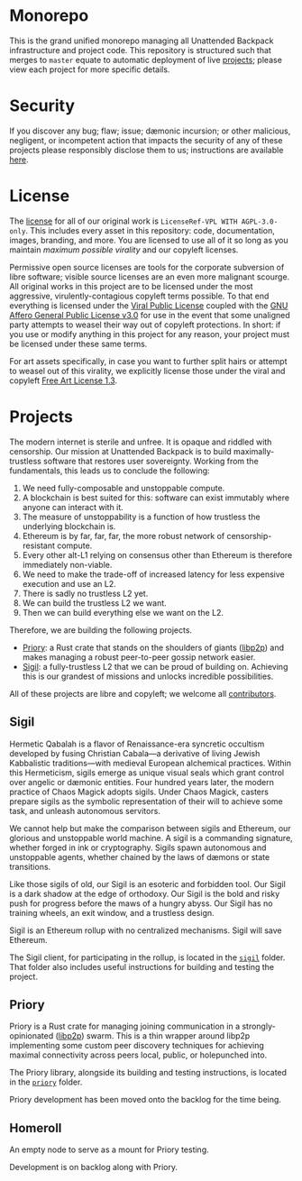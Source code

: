 # Monorepo

This is the grand unified monorepo managing all Unattended Backpack infrastructure and project code. This repository is structured such that merges to `master` equate to automatic deployment of live [projects](#projects); please view each project for more specific details.

# Security

If you discover any bug; flaw; issue; dæmonic incursion; or other malicious, negligent, or incompetent action that impacts the security of any of these projects please responsibly disclose them to us; instructions are available [here](./SECURITY.md).

# License

The [license](./LICENSE) for all of our original work is `LicenseRef-VPL WITH AGPL-3.0-only`. This includes every asset in this repository: code, documentation, images, branding, and more. You are licensed to use all of it so long as you maintain _maximum possible virality_ and our copyleft licenses.

Permissive open source licenses are tools for the corporate subversion of libre software; visible source licenses are an even more malignant scourge. All original works in this project are to be licensed under the most aggressive, virulently-contagious copyleft terms possible. To that end everything is licensed under the [Viral Public License](./licenses/LicenseRef-VPL) coupled with the [GNU Affero General Public License v3.0](./licenses/AGPL-3.0-only) for use in the event that some unaligned party attempts to weasel their way out of copyleft protections. In short: if you use or modify anything in this project for any reason, your project must be licensed under these same terms.

For art assets specifically, in case you want to further split hairs or attempt to weasel out of this virality, we explicitly license those under the viral and copyleft [Free Art License 1.3](./licenses/FreeArtLicense-1.3).

# Projects

The modern internet is sterile and unfree. It is opaque and riddled with censorship. Our mission at Unattended Backpack is to build maximally-trustless software that restores user sovereignty. Working from the fundamentals, this leads us to conclude the following:

1. We need fully-composable and unstoppable compute.
2. A blockchain is best suited for this: software can exist immutably where anyone can interact with it.
3. The measure of unstoppability is a function of how trustless the underlying blockchain is.
4. Ethereum is by far, far, far, the more robust network of censorship-resistant compute.
5. Every other alt-L1 relying on consensus other than Ethereum is therefore immediately non-viable.
6. We need to make the trade-off of increased latency for less expensive execution and use an L2.
7. There is sadly no trustless L2 yet.
8. We can build the trustless L2 we want.
9. Then we can build everything else we want on the L2.

Therefore, we are building the following projects.

- [Priory](#priory): a Rust crate that stands on the shoulders of giants ([libp2p](https://libp2p.io/)) and makes managing a robust peer-to-peer gossip network easier.
- [Sigil](#sigil): a fully-trustless L2 that we can be proud of building on. Achieving this is our grandest of missions and unlocks incredible possibilities.

All of these projects are libre and copyleft; we welcome all [contributors](./CONTRIBUTING.md).

## Sigil

Hermetic Qabalah is a flavor of Renaissance-era syncretic occultism developed by fusing Christian Cabala—a derivative of living Jewish Kabbalistic traditions—with medieval European alchemical practices. Within this Hermeticism, sigils emerge as unique visual seals which grant control over angelic or dæmonic entities. Four hundred years later, the modern practice of Chaos Magick adopts sigils. Under Chaos Magick, casters prepare sigils as the symbolic representation of their will to achieve some task, and unleash autonomous servitors.

We cannot help but make the comparison between sigils and Ethereum, our glorious and unstoppable world machine. A sigil is a commanding signature, whether forged in ink or cryptography. Sigils spawn autonomous and unstoppable agents, whether chained by the laws of dæmons or state transitions.

Like those sigils of old, our Sigil is an esoteric and forbidden tool. Our Sigil is a dark shadow at the edge of orthodoxy. Our Sigil is the bold and risky push for progress before the maws of a hungry abyss. Our Sigil has no training wheels, an exit window, and a trustless design.

Sigil is an Ethereum rollup with no centralized mechanisms. Sigil will save Ethereum.

The Sigil client, for participating in the rollup, is located in the [`sigil`](./sigil/) folder. That folder also includes useful instructions for building and testing the project.

## Priory

Priory is a Rust crate for managing joining communication in a strongly-opinionated ([libp2p](https://libp2p.io/)) swarm. This is a thin wrapper around libp2p implementing some custom peer discovery techniques for achieving maximal connectivity across peers local, public, or holepunched into.

The Priory library, alongside its building and testing instructions, is located in the [`priory`](./priory/) folder.

Priory development has been moved onto the backlog for the time being.

## Homeroll

An empty node to serve as a mount for Priory testing.  

Development is on backlog along with Priory.
